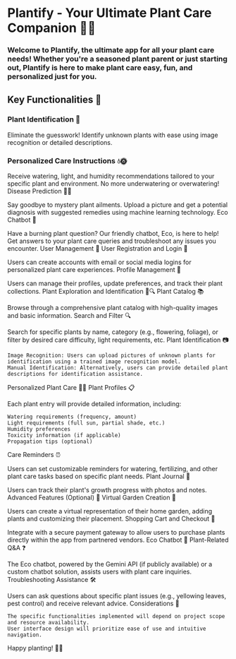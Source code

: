 # Plantify - Your Ultimate Plant Care Companion 🌱📱

### Welcome to Plantify, the ultimate app for all your plant care needs! Whether you're a seasoned plant parent or just starting out, Plantify is here to make plant care easy, fun, and personalized just for you.

## Key Functionalities 🌿
### Plant Identification 🌼
  Eliminate the guesswork! Identify unknown plants with ease using image       recognition or detailed descriptions.

### Personalized Care Instructions 💧🌞

Receive watering, light, and humidity recommendations tailored to your specific plant and environment. No more underwatering or overwatering!
Disease Prediction 🤒🌱

Say goodbye to mystery plant ailments. Upload a picture and get a potential diagnosis with suggested remedies using machine learning technology.
Eco Chatbot 💬

Have a burning plant question? Our friendly chatbot, Eco, is here to help! Get answers to your plant care queries and troubleshoot any issues you encounter.
User Management 👤
User Registration and Login 🔑

Users can create accounts with email or social media logins for personalized plant care experiences.
Profile Management 📝

Users can manage their profiles, update preferences, and track their plant collections.
Plant Exploration and Identification 🌿🔍
Plant Catalog 📚

Browse through a comprehensive plant catalog with high-quality images and basic information.
Search and Filter 🔍

Search for specific plants by name, category (e.g., flowering, foliage), or filter by desired care difficulty, light requirements, etc.
Plant Identification 📷

    Image Recognition: Users can upload pictures of unknown plants for identification using a trained image recognition model.
    Manual Identification: Alternatively, users can provide detailed plant descriptions for identification assistance.

Personalized Plant Care 🌱💚
Plant Profiles 📋

Each plant entry will provide detailed information, including:

    Watering requirements (frequency, amount)
    Light requirements (full sun, partial shade, etc.)
    Humidity preferences
    Toxicity information (if applicable)
    Propagation tips (optional)

Care Reminders ⏰

Users can set customizable reminders for watering, fertilizing, and other plant care tasks based on specific plant needs.
Plant Journal 📓

Users can track their plant's growth progress with photos and notes.
Advanced Features (Optional) 🚀
Virtual Garden Creation 🏡

Users can create a virtual representation of their home garden, adding plants and customizing their placement.
Shopping Cart and Checkout 🛒

Integrate with a secure payment gateway to allow users to purchase plants directly within the app from partnered vendors.
Eco Chatbot 🤖
Plant-Related Q&A ❓

The Eco chatbot, powered by the Gemini API (if publicly available) or a custom chatbot solution, assists users with plant care inquiries.
Troubleshooting Assistance 🛠️

Users can ask questions about specific plant issues (e.g., yellowing leaves, pest control) and receive relevant advice.
Considerations 🤔

    The specific functionalities implemented will depend on project scope and resource availability.
    User interface design will prioritize ease of use and intuitive navigation.

Happy planting! 🌿💚
